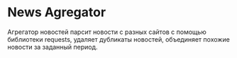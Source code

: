 # News Agregator
Агрегатор новостей парсит новости с разных сайтов с помощью библиотеки requests, удаляет дубликаты новостей, объединяет похожие новости за заданный период.
